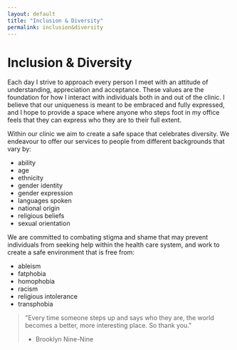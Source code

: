 ```yaml
---
layout: default
title: "Inclusion & Diversity"
permalink: inclusion&diversity
---
```


# Inclusion & Diversity

Each day I strive to approach every person I meet with an attitude of understanding, appreciation and acceptance. These values are the foundation for how I interact with individuals both in and out of the clinic. I believe that our uniqueness is meant to be embraced and fully expressed, and I hope to provide a space where anyone who steps foot in my office feels that they can express who they are to their full extent.

Within our clinic we aim to create a safe space that celebrates diversity. We endeavour to offer our services to people from different backgrounds that vary by:

* ability
* age
* ethnicity
* gender identity 
* gender expression
* languages spoken
* national origin  
* religious beliefs
* sexual orientation

We are committed to combating stigma and shame that may prevent individuals from seeking help within the health care system, and work to create a safe environment that is free from:

* ableism
* fatphobia
* homophobia
* racism
* religious intolerance
* transphobia

> "Every time someone steps up and says who they are, the world becomes a better, more interesting place. So thank you."<br/>
> - Brooklyn Nine-Nine
